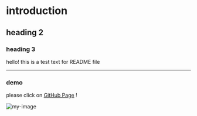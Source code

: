 # introduction
## heading 2

### heading 3
hello! this is a test text for README file
***

### demo
please click on [GitHub Page](https://amir-seyyedi.github.io/profile-card/) !

![my-image](https://cdn.dribbble.com/users/8799389/screenshots/16238914/media/dd018d62de2435728cf2eb4ec0ff808c.png?resize=400x300&vertical=center)